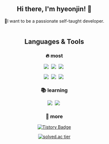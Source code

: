 <div align="center">

## Hi there, I'm hyeonjin! 👋
  
🙂I want to be a passionate self-taught developer.</br></br>

## Languages & Tools
### 🔥 most

<img src="https://img.shields.io/badge/Java-007396?style=flat&logo=Java&logoColor=white"></a>&nbsp;
<img src="https://img.shields.io/badge/Dart-dodgerblue?style=flat&logo=Dart&logoColor=white"></a>&nbsp;
<img src="https://img.shields.io/badge/Python-3776AB?style=flat&logo=Python&logoColor=white"></a>&nbsp;

<img src="https://img.shields.io/badge/Flutter-dodgerblue?style=flat&logo=Flutter&logoColor=white"></a>&nbsp;
<img src="https://img.shields.io/badge/Android-3DDC84?style=flat&logo=Android&logoColor=white"></a>&nbsp;
<img src="https://img.shields.io/badge/Github-black?style=flat&logo=Github&logoColor=white"></a>&nbsp;
### 📚 learning

<img src="https://img.shields.io/badge/MySQL-4479A1?style=flat&logo=MySQL&logoColor=white"/></a>&nbsp;
<img src="https://img.shields.io/badge/kotlin-0095D5?style=flat&logo=Kotlin&logoColor=white"></a>&nbsp;

### 🎈 more
[![Tistory Badge](https://img.shields.io/badge/Tech%20Blog-555263?style=flat&logoColor=white)](https://songsong-it.tistory.com/)

[![solved.ac tier](http://mazassumnida.wtf/api/generate_badge?boj=hyeonjin)](https://solved.ac/hyeonjin)

</div>



